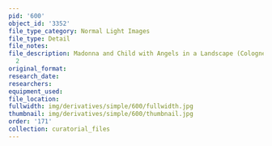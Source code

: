 ```yaml
---
pid: '600'
object_id: '3352'
file_type_category: Normal Light Images
file_type: Detail
file_notes:
file_description: Madonna and Child with Angels in a Landscape (Cologne) - Detail
  2
original_format:
research_date:
researchers:
equipment_used:
file_location:
fullwidth: img/derivatives/simple/600/fullwidth.jpg
thumbnail: img/derivatives/simple/600/thumbnail.jpg
order: '171'
collection: curatorial_files
---
```

